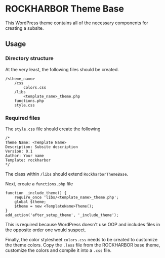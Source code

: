 # ROCKHARBOR Theme Base

This WordPress theme contains all of the necessary components for creating a 
subsite.

## Usage

### Directory structure

At the very least, the following files should be created.

    /<theme_name>
        /css
            colors.css
        /libs
            <template_name>_theme.php
        functions.php
        style.css

### Required files

The `style.css` file should create the following

    /*
    Theme Name: <Template Name>
    Description: Subsite description
    Version: 0.1
    Author: Your name
    Template: rockharbor
    */

The class within `/libs` should extend `RockharborThemeBase`.

Next, create a `functions.php` file

    function _include_theme() {
        require_once 'libs/<template_name>_theme.php';
        global $theme;
        $theme = new <TemplateName>Theme();
    }
    add_action('after_setup_theme', '_include_theme');

This is required because WordPress doesn't use OOP and includes files in the
opposite order one would suspect.

Finally, the color stylesheet `colors.css` needs to be created to customize the
theme colors. Copy the `.less` file from the ROCKHARBOR base theme, customize
the colors and compile it into a `.css` file.

